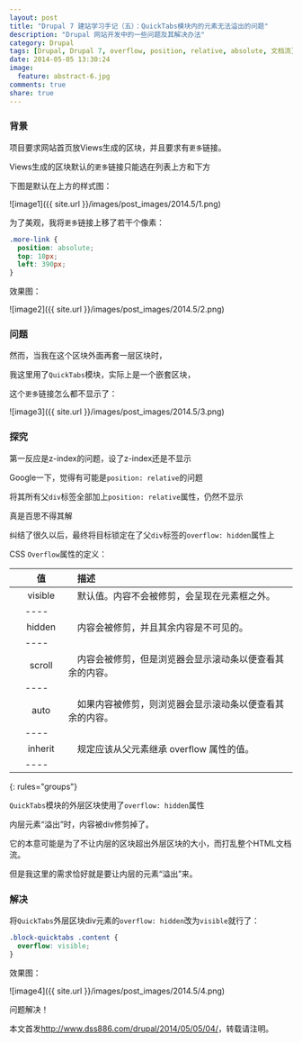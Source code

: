 ```yaml
---
layout: post
title: "Drupal 7 建站学习手记（五）：QuickTabs模块内的元素无法溢出的问题"
description: "Drupal 网站开发中的一些问题及其解决办法"
category: Drupal
tags: [Drupal, Drupal 7, overflow, position, relative, absolute, 文档流]
date: 2014-05-05 13:30:24
image:
  feature: abstract-6.jpg
comments: true
share: true
---
```


### 背景

项目要求网站首页放Views生成的区块，并且要求有`更多`链接。

Views生成的区块默认的`更多`链接只能选在列表上方和下方

下图是默认在上方的样式图：

![image1]({{ site.url }}/images/post_images/2014.5/1.png)

为了美观，我将`更多`链接上移了若干个像素：

~~~css
.more-link {
  position: absolute;
  top: 10px;
  left: 390px;
}
~~~

效果图：

![image2]({{ site.url }}/images/post_images/2014.5/2.png)

### 问题

然而，当我在这个区块外面再套一层区块时，

我这里用了`QuickTabs`模块，实际上是一个嵌套区块，

这个`更多`链接怎么都不显示了：

![image3]({{ site.url }}/images/post_images/2014.5/3.png)

### 探究

第一反应是z-index的问题，设了z-index还是不显示

Google一下，觉得有可能是`position: relative`的问题

将其所有父`div`标签全部加上`position: relative`属性，仍然不显示

真是百思不得其解

纠结了很久以后，最终将目标锁定在了父`div`标签的`overflow: hidden`属性上

CSS `Overflow`属性的定义：

|　值       |　描述                                                     |
|:---------:|:----------------------------------------------------------|
|　visible　|　默认值。内容不会被修剪，会呈现在元素框之外。             |
|----
|　hidden　 |　内容会被修剪，并且其余内容是不可见的。                   |
|----
|　scroll　 |　内容会被修剪，但是浏览器会显示滚动条以便查看其余的内容。 |
|----
|　auto　   |　如果内容被修剪，则浏览器会显示滚动条以便查看其余的内容。 |
|----
|　inherit　|　规定应该从父元素继承 overflow 属性的值。                 |
|----
{: rules="groups"}

`QuickTabs`模块的外层区块使用了`overflow: hidden`属性

内层元素“溢出”时，内容被div修剪掉了。

它的本意可能是为了不让内层的区块超出外层区块的大小，而打乱整个HTML文档流。

但是我这里的需求恰好就是要让内层的元素“溢出”来。

### 解决

将`QuickTabs`外层区块div元素的`overflow: hidden`改为`visible`就行了：

~~~css
.block-quicktabs .content {
  overflow: visible;
}
~~~

效果图：

![image4]({{ site.url }}/images/post_images/2014.5/4.png)

问题解决！

本文首发<http://www.dss886.com/drupal/2014/05/05/04/>，转载请注明。